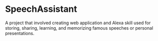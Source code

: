 # SpeechAssistant
A project that involved creating web application and Alexa skill used for storing, sharing, learning, and memorizing famous speeches or personal presentations.
